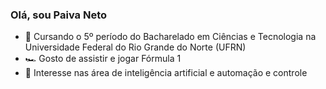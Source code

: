 ### Olá, sou Paiva Neto

- :school: Cursando o 5º período do Bacharelado em Ciências e Tecnologia na Universidade Federal do Rio Grande do Norte (UFRN)
- 🏎️ Gosto de assistir e jogar Fórmula 1 
- :robot: Interesse nas área de inteligência artificial e automação e controle


<br/>
<br/>

